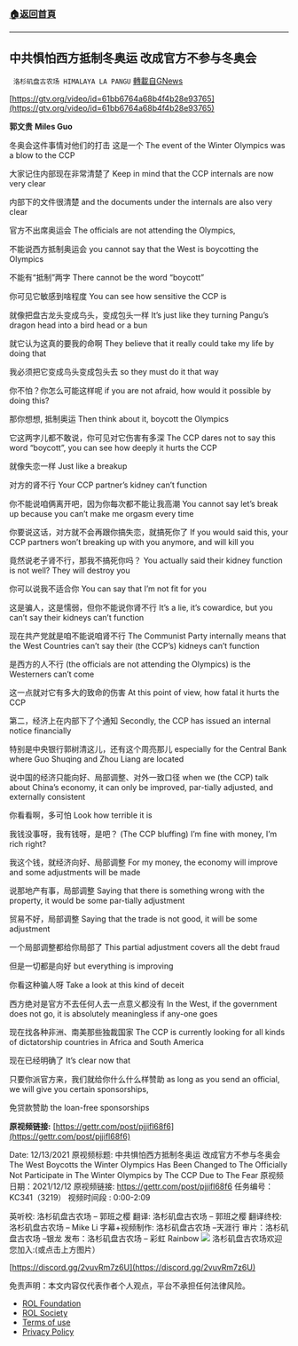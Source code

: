 ###  [:house:返回首頁](https://github.com/ourhimalayas/txt)
---


## 中共惧怕西方抵制冬奥运 改成官方不参与冬奥会
` 洛杉矶盘古农场 HIMALAYA LA PANGU` [轉載自GNews](https://gnews.org/zh-hans/1763167/)

[https://gtv.org/video/id=61bb6764a68b4f4b28e93765](https://gtv.org/video/id=61bb6764a68b4f4b28e93765)

**郭文贵**
**Miles Guo**

冬奥会这件事情对他们的打击 这是一个
The event of the Winter Olympics was a blow to the CCP

大家记住内部现在非常清楚了
Keep in mind that the CCP internals are now very clear

内部下的文件很清楚
and the documents under the internals are also very clear

官方不出席奥运会
The officials are not attending the Olympics,

不能说西方抵制奥运会
you cannot say that the West is boycotting the Olympics

不能有“抵制”两字
There cannot be the word “boycott”

你可见它敏感到啥程度
You can see how sensitive the CCP is

就像把盘古龙头变成鸟头，变成包头一样
It’s just like they turning Pangu’s dragon head into a bird head or a bun

就它认为这真的要我的命啊
They believe that it really could take my life by doing that

我必须把它变成鸟头变成包头去
so they must do it that way

你不怕？你怎么可能这样呢
if you are not afraid, how would it possible by doing this?

那你想想, 抵制奥运
Then think about it, boycott the Olympics

它这两字儿都不敢说，你可见对它伤害有多深
The CCP dares not to say this word “boycott”, you can see how deeply it hurts the CCP

就像失恋一样
Just like a breakup

对方的肾不行
Your CCP partner’s kidney can’t function

你不能说咱俩离开吧，因为你每次都不能让我高潮
You cannot say let’s break up because you can’t make me orgasm every time

你要说这话，对方就不会再跟你搞失恋，就搞死你了
If you would said this, your CCP partners won’t breaking up with you anymore, and will kill you

竟然说老子肾不行，那我不搞死你吗？
You actually said their kidney function is not well? They will destroy you

你可以说我不适合你
You can say that I’m not fit for you

这是骗人，这是懦弱，但你不能说你肾不行
It’s a lie, it’s cowardice, but you can’t say their kidneys can’t function

现在共产党就是咱不能说咱肾不行
The Communist Party internally means that the West Countries can’t say their (the CCP’s) kidneys can’t function

是西方的人不行
(the officials are not attending the Olympics) is the Westerners can’t come

这一点就对它有多大的致命的伤害
At this point of view, how fatal it hurts the CCP

第二，经济上在内部下了个通知
Secondly, the CCP has issued an internal notice financially

特别是中央银行郭树清这儿，还有这个周亮那儿
especially for the Central Bank where Guo Shuqing and Zhou Liang are located

说中国的经济只能向好、局部调整、对外一致口径
when we (the CCP) talk about China’s economy, it can only be improved, par-tially adjusted, and externally consistent

你看看啊，多可怕
Look how terrible it is

我钱没事呀，我有钱呀，是吧？
(The CCP bluffing) I’m fine with money, I’m rich right?

我这个钱，就经济向好、局部调整
For my money, the economy will improve and some adjustments will be made

说那地产有事，局部调整
Saying that there is something wrong with the property, it would be some par-tially adjustment

贸易不好，局部调整
Saying that the trade is not good, it will be some adjustment

一个局部调整都给你局部了
This partial adjustment covers all the debt fraud

但是一切都是向好
but everything is improving

你看这种骗人呀
Take a look at this kind of deceit

西方绝对是官方不去任何人去一点意义都没有
In the West, if the government does not go, it is absolutely meaningless if any-one goes

现在找各种非洲、南美那些独裁国家
The CCP is currently looking for all kinds of dictatorship countries in Africa and South America

现在已经明确了
It’s clear now that

只要你派官方来，我们就给你什么什么样赞助
as long as you send an official, we will give you certain sponsorships,

免贷款赞助
the loan-free sponsorships

**原视频链接:** [https://gettr.com/post/pjjifl68f6](https://gettr.com/post/pjjifl68f6)

Date: 12/13/2021
原视频标题: 中共惧怕西方抵制冬奥运 改成官方不参与冬奥会
The West Boycotts the Winter Olympics Has Been Changed to The Officially Not Participate in The Winter Olympics by The CCP Due to The Fear
原视频日期：2021/12/12
原视频链接: https://gettr.com/post/pjjifl68f6
任务编号：KC341（3219）
视频时间段 : 0:00-2:09

英听校: 洛杉矶盘古农场 – 郭班之樱
翻译: 洛杉矶盘古农场 – 郭班之樱
翻译终校: 洛杉矶盘古农场 – Mike Li
字幕+视频制作: 洛杉矶盘古农场 –天涯行
审片：洛杉矶盘古农场 –银龙
发布：洛杉矶盘古农场 – 彩虹 Rainbow
![](https://assets.gnews.org/wp-content/uploads/2021/03/WhatsApp-Image-2021-06-26-at-22.05.30.jpeg)
洛杉矶盘古农场欢迎您加入:(或点击上方图片）

[https://discord.gg/2vuvRm7z6U](https://discord.gg/2vuvRm7z6U)

 

免责声明：本文内容仅代表作者个人观点，平台不承担任何法律风险。

- [ROL Foundation](https://rolfoundation.org/)
- [ROL Society](https://rolsociety.org/)
- [Terms of use](https://gnews.org/terms-of-use-3/)
- [Privacy Policy](https://gnews.org/privacy-policy/)
